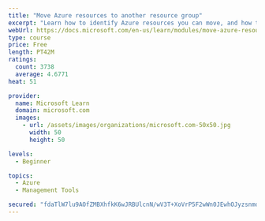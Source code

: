```yaml
---
title: "Move Azure resources to another resource group"
excerpt: "Learn how to identify Azure resources you can move, and how to move them to a new resource group."
webUrl: https://docs.microsoft.com/en-us/learn/modules/move-azure-resources-another-resource-group/
type: course
price: Free
length: PT42M
ratings:
  count: 3738
  average: 4.6771
heat: 51

provider:
  name: Microsoft Learn
  domain: microsoft.com
  images:
    - url: /assets/images/organizations/microsoft.com-50x50.jpg
      width: 50
      height: 50

levels:
  - Beginner

topics:
  - Azure
  - Management Tools

secured: "fdaTlW7lu9AOfZMBXhfkK6wJRBUlcnN/wV3T+XoVrP5F2wWn0JEwhOJyzsnmd31M+j971TsbvnBc3KjqFqxaTZVMZPPac/GjA82VR0C2SXpx1JaRkQ3Se1NEZxB+ScQ1REoJr+0L/BOjTwxstSx1TYK79BCwB7S3I1P88H6VBXSWDh6YBokhzEMAS4/o1Ax/E8jFdEsFF+hfbciavjtMnXUAm/iriCOCbTc55HgQ+U8q4A+Rg7RtWYSZyNuFPcZZWztogE7qeHcVfwAJ7GmveAE63x3MoViTKmtnYeYf3kLgGE3bLSpil9mNf7uSFiVLWkuYeKRh53Om74XlZUBIep0j2efbYL/l9yEwKXaME82EZRaKYCyQxXvHYL8qOzDHb3eRdM05bP2y0IKCShlkm8TNJH/LiIz4W2eGYID8/nI=;wuV3CKR5I2dlUpDYzmsaKw=="
---
```


